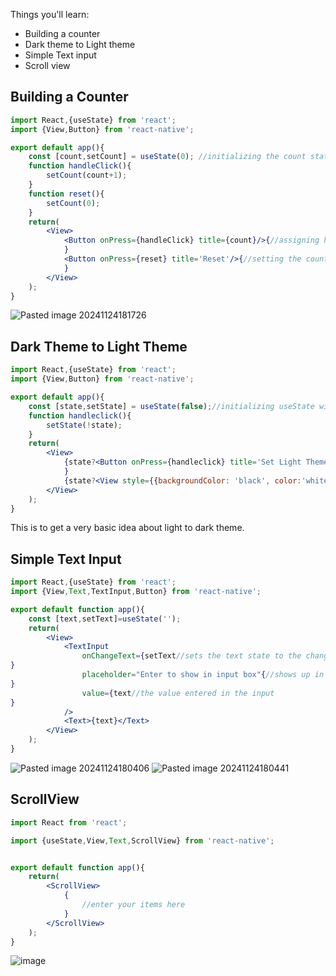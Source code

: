 
Things you'll learn:
- Building a counter
- Dark theme to Light theme
- Simple Text input
- Scroll view 

## Building a  Counter

```jsx
import React,{useState} from 'react';
import {View,Button} from 'react-native';

export default app(){
	const [count,setCount] = useState(0); //initializing the count state with 0
	function handleClick(){
		setCount(count+1);
	}
	function reset(){
		setCount(0);
	}
	return(
		<View>
			<Button onPress={handleClick} title={count}/>{//assigning handleClick function to button to increase the count upon clicking.
			}
			<Button onPress={reset} title='Reset'/>{//setting the count to 0
			}
		</View>
	);
}
```
![Pasted image 20241124181726](https://github.com/user-attachments/assets/9685ead9-f4da-4975-b6db-ce3760e38d48)


## Dark Theme to Light Theme
```jsx
import React,{useState} from 'react';
import {View,Button} from 'react-native';

export default app(){
	const [state,setState] = useState(false);//initializing useState with false.
	function handleclick(){
		setState(!state);
	}
	return(
		<View>
			{state?<Button onPress={handleclick} title='Set Light Theme'/>:<Button onPress={handleclick}title='Set Dark Theme'/>//ternary if else statement checking if the state is true, i.e dark theme else false i.e light theme
			}
			{state?<View style={{backgroundColor: 'black', color:'white'}}><Text>Hi</Text></View>:<View style={{backgroundColor:'white',color:'black'}}><Text>Hi</Text></View>}//setting the theme according to state.
		</View>
	);
}
```
This is to get a very basic idea about light to dark theme.

## Simple Text Input
```jsx
import React,{useState} from 'react';
import {View,Text,TextInput,Button} from 'react-native';

export default function app(){
	const [text,setText]=useState('');
	return(
		<View>
			<TextInput 
				onChangeText={setText//sets the text state to the changed value in the input
}
				placeholder="Enter to show in input box"{//shows up in the input box before entering anything
}
				value={text//the value entered in the input
}
			/>
			<Text>{text}</Text>
		</View>
	);
}
```
![Pasted image 20241124180406](https://github.com/user-attachments/assets/8d18a267-9c79-4c2c-8e6a-e58bb43fe5a1)
![Pasted image 20241124180441](https://github.com/user-attachments/assets/79eba863-fd43-4fe4-9a13-9ad7101f13b2)


## ScrollView
```jsx
import React from 'react';

import {useState,View,Text,ScrollView} from 'react-native';


export default function app(){
	return(
		<ScrollView>
			{
				//enter your items here
			}
		</ScrollView>
	);
}
```
![image](https://miro.medium.com/v2/resize:fit:700/1*PyHpvhb9EPWGcSVLp1VzRQ.gif)

